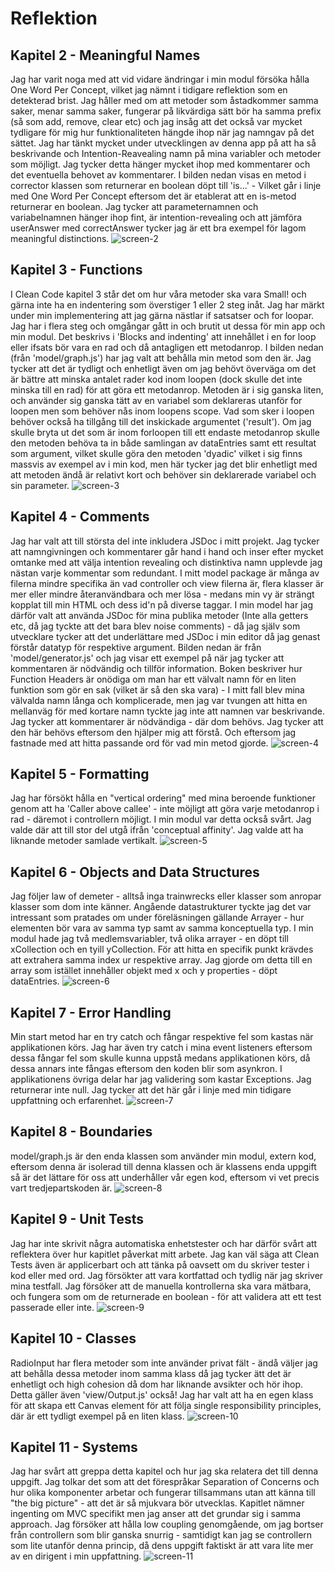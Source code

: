 # Reflektion
## Kapitel 2 - Meaningful Names
Jag har varit noga med att vid vidare ändringar i min modul försöka hålla One Word Per Concept, vilket jag nämnt i tidigare reflektion som en detekterad brist. Jag håller med om att metoder som åstadkommer samma saker, menar samma saker, fungerar på likvärdiga sätt bör ha samma prefix (så som add, remove, clear etc) och jag insåg att det också var mycket tydligare för mig hur funktionaliteten hängde ihop när jag namngav på det sättet. Jag har tänkt mycket under utvecklingen av denna app på att ha så beskrivande och Intention-Reavealing namn på mina variabler och metoder som möjligt. Jag tycker detta hänger mycket ihop med kommentarer och det eventuella behovet av kommentarer. I bilden nedan visas en metod i corrector klassen som returnerar en boolean döpt till 'is...' - Vilket går i linje med One Word Per Concept eftersom det är etablerat att en is-metod returnerar en boolean. Jag tycker att parameternamnen och variabelnamnen hänger ihop fint, är intention-revealing och att jämföra userAnswer med correctAnswer tycker jag är ett bra exempel för lagom meaningful distinctions.
![screen-2](./img/screen-2.png)

## Kapitel 3 - Functions
I Clean Code kapitel 3 står det om hur våra metoder ska vara Small! och gärna inte ha en indentering som överstiger 1 eller 2 steg inåt. Jag har märkt under min implementering att jag gärna nästlar if satsatser och for loopar. Jag har i flera steg och omgångar gått in och brutit ut dessa för min app och min modul. Det beskrivs i 'Blocks and indenting' att innehållet i en for loop eller ifsats bör vara en rad och då antagligen ett metodanrop. I bilden nedan (från 'model/graph.js') har jag valt att behålla min metod som den är. Jag tycker att det är tydligt och enhetligt även om jag behövt överväga om det är bättre att minska antalet rader kod inom loopen (dock skulle det inte minska till en rad) för att göra ett metodanrop. Metoden är i sig ganska liten, och använder sig ganska tätt av en variabel som deklareras utanför for loopen men som behöver nås inom loopens scope. Vad som sker i loopen behöver också ha tillgång till det inskickade argumentet ('result'). Om jag skulle bryta ut det som är inom forloopen till ett endaste metodanrop skulle den metoden behöva ta in både samlingan av dataEntries samt ett resultat som argument, vilket skulle göra den metoden 'dyadic' vilket i sig finns massvis av exempel av i min kod, men här tycker jag det blir enhetligt med att metoden ändå är relativt kort och behöver sin deklarerade variabel och sin parameter.
![screen-3](./img/screen-3.png)

## Kapitel 4 - Comments
Jag har valt att till största del inte inkludera JSDoc i mitt projekt. Jag tycker att namngivningen och kommentarer går hand i hand och inser efter mycket omtanke med att välja intention revealing och distinktiva namn upplevde jag nästan varje kommentar som redundant. I mitt model package är många av filerna mindre specifika än vad controller och view filerna är, flera klasser är mer eller mindre återanvändbara och mer lösa - medans min vy är strängt kopplat till min HTML och dess id'n på diverse taggar. I min model har jag därför valt att använda JSDoc för mina publika metoder (Inte alla getters etc, då jag tyckte att det bara blev noise comments) - då jag själv som utvecklare tycker att det underlättare med JSDoc i min editor då jag genast förstår datatyp för respektive argument. Bilden nedan är från 'model/generator.js' och jag visar ett exempel på när jag tycker att kommentaren är nödvändig och tillför information. Boken beskriver hur Function Headers är onödiga om man har ett välvalt namn för en liten funktion som gör en sak (vilket är så den ska vara) - I mitt fall blev mina välvalda namn långa och komplicerade, men jag var tvungen att hitta en mellanväg för med kortare namn tyckte jag inte att namnen var beskrivande. Jag tycker att kommentarer är nödvändiga - där dom behövs. Jag tycker att den här behövs eftersom den hjälper mig att förstå. Och eftersom jag fastnade med att hitta passande ord för vad min metod gjorde.
![screen-4](./img/screen-4.png)

## Kapitel 5 - Formatting
Jag har försökt hålla en "vertical ordering" med mina beroende funktioner genom att ha 'Caller above callee' - inte möjligt att göra varje metodanrop i rad - däremot i controllern möjligt. I min modul var detta också svårt. Jag valde där att till stor del utgå ifrån 'conceptual affinity'. Jag valde att ha liknande metoder samlade vertikalt.
![screen-5](./img/screen5.png)

## Kapitel 6 - Objects and Data Structures
Jag följer law of demeter - alltså inga trainwrecks eller klasser som anropar klasser som dom inte känner. Angående datastrukturer tyckte jag det var intressant som pratades om under föreläsningen gällande Arrayer - hur elementen bör vara av samma typ samt av samma konceptuella typ. I min modul hade jag två medlemsvariabler, två olika arrayer - en döpt till xCollection och en tyill yCollection. För att hitta en specifik punkt krävdes att extrahera samma index ur respektive array. Jag gjorde om detta till en array som istället innehåller objekt med x och y properties - döpt dataEntries.
![screen-6](./img/screen6.png)

## Kapitel 7 - Error Handling
Min start metod har en try catch och fångar respektive fel som kastas när applikationen körs. Jag har även try catch i mina event listeners eftersom dessa fångar fel som skulle kunna uppstå medans applikationen körs, då dessa annars inte fångas eftersom den koden blir som asynkron. I applikationens övriga delar har jag validering som kastar Exceptions. Jag returnerar inte null. Jag tycker att det här går i linje med min tidigare uppfattning och erfarenhet.
![screen-7](./img/screen-7.png)

## Kapitel 8 - Boundaries
model/graph.js är den enda klassen som använder min modul, extern kod, eftersom denna är isolerad till denna klassen och är klassens enda uppgift så är det lättare för oss att underhåller vår egen kod, eftersom vi vet precis vart tredjepartskoden är.
![screen-8](./img/screen-8.png)

## Kapitel 9 - Unit Tests
Jag har inte skrivit några automatiska enhetstester och har därför svårt att reflektera över hur kapitlet påverkat mitt arbete. Jag kan väl säga att Clean Tests även är applicerbart och att tänka på oavsett om du skriver tester i kod eller med ord. Jag försökter att vara kortfattad och tydlig när jag skriver mina testfall. Jag försöker att de manuella kontrollerna ska vara mätbara, och fungera som om de returnerade en boolean - för att validera att ett test passerade eller inte.
![screen-9](./img/screen-9.png)

## Kapitel 10 - Classes
RadioInput har flera metoder som inte använder privat fält - ändå väljer jag att behålla dessa metoder inom samma klass då jag tycker ätt det är enhetligt och high cohesion då dom har liknande avsikter och hör ihop. Detta gäller även 'view/Output.js' också! Jag har valt att ha en egen klass för att skapa ett Canvas element för att följa single responsibility principles, där är ett tydligt exempel på en liten klass.
![screen-10](./img/screen-10.png)

## Kapitel 11 - Systems
Jag har svårt att greppa detta kapitel och hur jag ska relatera det till denna uppgift. Jag tolkar det som att det förespråkar Separation of Concerns och hur olika komponenter arbetar och fungerar tillsammans utan att känna till "the big picture" - att det är så mjukvara bör utvecklas. Kapitlet nämner ingenting om MVC specifikt men jag anser att det grundar sig i samma approach. Jag försöker att hålla low coupling genomgående, om jag bortser från controllern som blir ganska snurrig - samtidigt kan jag se controllern som lite utanför denna princip, då dens uppgift faktiskt är att vara lite mer av en dirigent i min uppfattning.
![screen-11](./img/screen-11.png)